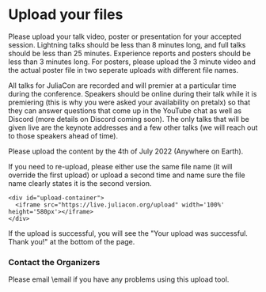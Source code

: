 # Upload your files

Please upload your talk video, poster or presentation for your accepted session.
Lightning talks should be less than 8 minutes long, and full talks should be less than 25 minutes.
Experience reports and posters should be less than 3 minutes long.
For posters, please upload the 3 minute video and the actual poster file in two seperate uploads with different file names.

All talks for JuliaCon are recorded and will premier at a particular time during the conference. Speakers should be online during their talk while it is premiering (this is why you were asked your availability on pretalx) so that they can answer questions that come up in the YouTube chat as well as Discord (more details on Discord coming soon). The only talks that will be given live are the keynote addresses and a few other talks (we will reach out to those speakers ahead of time).

Please upload the content by the 4th of July 2022 (Anywhere on Earth).

If you need to re-upload, please either use the same file name (it will override the first upload) or upload a second time and name sure the file name clearly states it is the second version. 

~~~
<div id="upload-container">
  <iframe src="https://live.juliacon.org/upload" width='100%' height='580px'></iframe>
</div>
~~~

If the upload is successful, you will see the "Your upload was successful. Thank you!" at the bottom of the page.

### Contact the Organizers

Please email \email if you have any problems using this upload tool.
